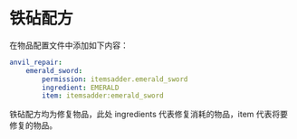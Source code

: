 # 铁砧配方
在物品配置文件中添加如下内容：
``` yaml
anvil_repair:
    emerald_sword:
        permission: itemsadder.emerald_sword
        ingredient: EMERALD
        item: itemsadder:emerald_sword
```
铁砧配方均为修复物品，此处 ingredients 代表修复消耗的物品，item 代表将要修复的物品。
